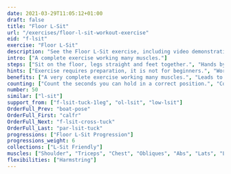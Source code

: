 ```yaml
---
date: 2021-03-29T11:05:12+01:00
draft: false
title: "Floor L-Sit"
url: "/exercises/floor-l-sit-workout-exercise"
eid: "f-lsit"
exercise: "Floor L-Sit"
description: "See the Floor L-Sit exercise, including video demonstration, instructions on how-to perform, benefits, activated body parts and related exercises."
intro: ["A complete exercise working many muscles."]
steps: ["Sit on the floor, legs straight and feet together.", "Hands by the side of your hips.", "Press your shoulders down, lifting your butt of the ground.", "Raise your feet keeping the legs straight."]
hints: ["Exercise requires preparation, it is not for beginners.", "Work your shoulders, arms, abs and quads prior to try this exercise."]
benefits: ["A very complete exercise working many muscles.", "Leads to a perfect posture on your back."]
counting: ["Count the seconds you can hold in a correct position.", "Count accumulated seconds in a session, weekend or month."]
number: 50
similar: ["l-sit"]
support_from: ["f-lsit-tuck-1leg", "ol-lsit", "low-lsit"]
OrderFull_Prev: "boat-pose"
OrderFull_First: "calfr"
OrderFull_Next: "f-lsit-cross-tuck"
OrderFull_Last: "par-lsit-tuck"
progressions: ["Floor L-Sit Progression"]
progressions_weight: 6
collections: ["L-Sit Friendly"]
muscles: ["Shoulder", "Triceps", "Chest", "Obliques", "Abs", "Lats", "Lowerback", "Hip Flexor", "Quads"]
flexibilities: ["Harmstring"]
---
```

